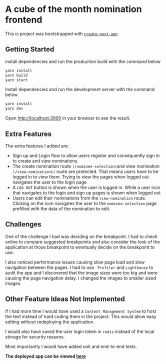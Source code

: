 # A cube of the month nomination frontend

This is project was bootstrapped with [`create-next-app`](https://github.com/vercel/next.js/tree/canary/packages/create-next-app).

## Getting Started

install dependencies and run the production build with the command below

```bash
yarn install
yarn build
yarn start
```

Install dependencies and run the development server with the command below

```bash
yarn install
yarn dev
```

Open [http://localhost:3000](http://localhost:3000) in your browser to see the result.

## Extra Features

The extra features I added are:

-   Sign up and Login flow to allow users register and consequently sign in to create and view nominations.
-   The create nomination route `(/nominee-selection)`and view nomination `(/view-nominations)` route are protected. That means users have to be logged in to view them. Trying to view the pages when logged out navigates the user to the login page
-   A `LOG OUT` button is shown when the user is logged in. While a user icon that navigates to the login and sign up pages is shown when logged out
-   Users can edit their nominations from the `view-nomination` route. Clicking on the icon navigates the user to the `nominee-selection` page prefilled with the data of the nomination to edit.

## Challenges

One of the challenge I had was deciding on the breakpoint. I had to check online to compare suggested breakpoints and also consider the look of the application at those breakpoint to eventually decide on the breakpoint to use.

I also noticed performance issues causing slow page load and slow navigation between the pages. I had to use ` Profiler` and `Lighthouse` to audit the app and I discovered that the image sizes were too big and were causing the page navigation delay. I changed the images to smaller sized images.

## Other Feature Ideas Not Implemented

If I had more time I would have used a `Content Management System` to host the text instead of hard coding them in the project. This would allow easy editing without redeploying the application.

I would also have saved the user login token in `redis` instead of the local storage for security reasons.

Most importantly I would have added unit and end-to-end tests.

**The deployed app can be viewed [here](https://cube-nomination.vercel.app/)**
